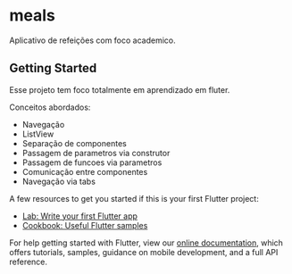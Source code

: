 # meals

Aplicativo de refeições com foco academico.

## Getting Started

Esse projeto tem foco totalmente em aprendizado em fluter.

Conceitos abordados:
- Navegação
- ListView
- Separação de componentes
- Passagem de parametros via construtor
- Passagem de funcoes via parametros
- Comunicação entre componentes
- Navegação via tabs

A few resources to get you started if this is your first Flutter project:

- [Lab: Write your first Flutter app](https://flutter.dev/docs/get-started/codelab)
- [Cookbook: Useful Flutter samples](https://flutter.dev/docs/cookbook)

For help getting started with Flutter, view our
[online documentation](https://flutter.dev/docs), which offers tutorials,
samples, guidance on mobile development, and a full API reference.
